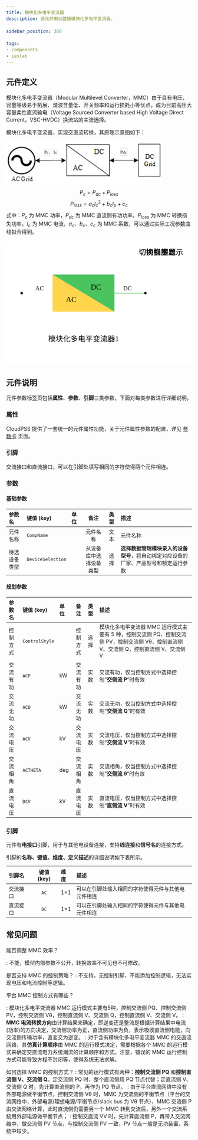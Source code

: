 ```yaml
---
title: 模块化多电平变流器
description: 该元件用以建模模块化多电平变流器。

sidebar_position: 300

tags: 
- components
- ieslab
---
```


## 元件定义

模块化多电平变流器（Modular Multilevel Converter，MMC）由于具有电压、容量等级易于拓展、谐波含量低、开关频率和运行损耗小等优点，成为目前高压大容量柔性直流输电（Voltage Sourced Converter based High Voltage Direct Current，VSC-HVDC）换流站的主流选择。

模块化多电平变流器，实现交直流转换，其原理示意图如下：

![MMC](./IES-GD-3MMC.png)
$$
P_{c} = P_{dc} + P_{loss}
$$
$$
P_{loss} = a_{c}I_{c}^{2} + b_{c}I_{p} + c_{c}
$$
式中：$P_c$ 为 MMC 功率，$P_{dc}$ 为 MMC 直流侧有功功率，$P_{loss}$ 为 MMC 转换损失功率。$I_c$ 为 MMC 电流，$a_c$、$b_c$、$c_c$ 为 MMC 系数，可以通过实际工况参数曲线拟合得到。

![MMC](./IES-GD-3MMC.svg)

## 元件说明

元件参数标签页包括**属性**、**参数**、**引脚**三类参数，下面对每类参数进行详细说明。

### 属性

CloudPSS 提供了一套统一的元件属性功能，关于元件属性参数的配置，详见 [参数卡](docs/documents/software/10-xstudio/20-simstudio/40-workbench/20-function-zone/30-design-tab/30-param-panel/index.md) 页面。


### 引脚
交流接口和直流接口，可以在引脚处填写相同的字符使得两个元件相连。

### 参数

#### 基础参数

| 参数名 | 键值 (key) | 单位 | 备注 | 类型 | 描述 |
| :--- | :--- | :--- | :--: | :--- | :--- |
| 元件名称 | `CompName` |  | 元件名称 | 文本 | 元件名称 |
| 待选设备类型 | `DeviceSelection` |  | 从设备库中选择设备类型 | 选择 | **选择数据管理模块录入的设备型号**，将自动绑定对应设备的厂家、产品型号和额定运行参数 | 

#### 规划参数

| 参数名 | 键值 (key) | 单位 | 备注 | 类型 | 描述 |
| :--- | :--- | :--- | :--: | :--- | :--- |
| 控制方式 | `ControlStyle` |  | 控制方式 | 选择 | 模块化多电平变流器 MMC 运行模式主要有 5 种，控制交流侧 PQ、控制交流侧 PV，控制交流侧 Vθ，控制直流侧 V、交流侧 Q，控制直流侧 V、交流侧 V |
| 交流有功 | `ACP` | kW | 交流有功 | 实数 | 交流有功，仅当控制方式中选择控制“**交侧流 P**”时有效|
| 交流无功 | `ACQ` | kW | 交流无功 | 实数 | 交流无功，仅当控制方式中选择控制“**交侧流 Q**”时有效|
| 交流电压 | `ACV` | kV | 交流电压 | 实数 | 交流电压，仅当控制方式中选择控制“**交侧流 V**”时有效|
| 交流相角 | `ACTHETA` | deg | 交流相角 | 实数 | 交流相角，仅当控制方式中选择控制“**交侧流 θ**”时有效|
| 直流电压 | `DCV` | kV | 直流电压 | 实数 | 直流电压，仅当控制方式中选择控制“**直侧流 V**”时有效|

### 引脚

元件有**电接口**引脚，用于与其他电设备连接，支持**线连接**和**信号名**的连接方式。

引脚的**名称、键值、维度、定义描述**的详细说明如下表所示。

| 引脚名 | 键值 (key)  | 维度 | 描述 |
| :--- | :--: | :--- | :--- |
| 交流接口 | `AC` | 1×1 | 可以在引脚处输入相同的字符使得元件与其他电元件相连|
| 直流接口 | `DC` | 1×1 | 可以在引脚处输入相同的字符使得元件与其他电元件相连|

## 常见问题

能否调整 MMC 效率？

:   不能，模型内部参数不公开，转换效率不可见也不可修改。

是否支持 MMC 的控制策略？
:   不支持，无控制引脚，不能添加控制逻辑，无法实现电压和电流控制等逻辑。

平台 MMC 控制方式有哪些？

:   模块化多电平变流器 MMC 运行模式主要有5种，控制交流侧 PQ、控制交流侧 PV，控制交流侧 Vθ，控制直流侧 V、交流侧 Q，控制直流侧 V、交流侧 V。
:   **MMC 电流转换方向**由计算结果来确定，即逆变还是整流是根据计算结果中电流(功率)的方向决定，交流侧功率为正，直流侧功率为负，表示吸收直流侧电能，向交流侧传输功率，直变交为逆变。
:   对于含有模块化多电平变流器 MMC 的交直流网络，其**仿真计算顺序**由 MMC 的运行模式决定，需要根据各个 MMC 的运行模式来确定交直流电力系统潮流的计算顺序和方式。注意，错误的 MMC 运行控制方式可能导致方程不封闭等，使得系统无法求解。

如何选择 MMC 的控制方式？
:   常见的运行模式有两种：**控制交流侧 PQ** 和**控制直流侧 V、交流侧 Q**。定交流侧 PQ 时，整个直流侧用 PQ 节点代替；定直流侧 V、交流侧 Q 时，先计算直流侧的 P，再作为 PQ 节点。
:   由于平台直流网络中没有外部电源做平衡节点，控制交流侧 Vθ 时，MMC 为交流侧的平衡节点（平台的交流网络中，外部电源/理想电源/平衡节点/slack bus 为 Vθ 节点），MMC 交流侧 P 由交流网络计算，此时直流侧仍需要另一个 MMC 转到交流后，另外一个交流系统用外部电源做平衡节点；
:   控制交直流 VV 时，先计算直流侧 P，再带入交流网络中，做交流侧 PV 节点，与控制交流侧 PV 一致，PV 节点一般是无功装置，系统中较少。
